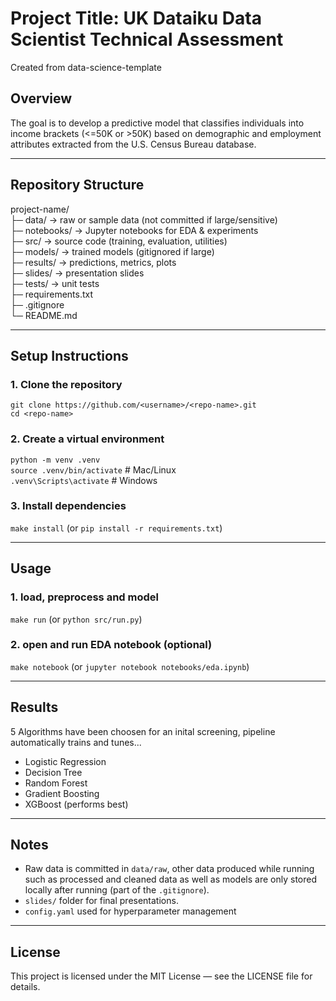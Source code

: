 # Project Title: UK Dataiku Data Scientist Technical Assessment
Created from data-science-template
## Overview
The goal is to develop a predictive model that classifies individuals into income brackets (<=50K or >50K) based on demographic and employment attributes extracted from the U.S. Census Bureau database.

---

## Repository Structure
project-name/  
├─ data/          → raw or sample data (not committed if large/sensitive)  
├─ notebooks/     → Jupyter notebooks for EDA & experiments  
├─ src/           → source code (training, evaluation, utilities)  
├─ models/        → trained models (gitignored if large)  
├─ results/       → predictions, metrics, plots  
├─ slides/        → presentation slides  
├─ tests/         → unit tests  
├─ requirements.txt  
├─ .gitignore  
└─ README.md  

---

## Setup Instructions

### 1. Clone the repository
`git clone https://github.com/<username>/<repo-name>.git`  
`cd <repo-name>`

### 2. Create a virtual environment
`python -m venv .venv`  
`source .venv/bin/activate`  # Mac/Linux  
`.venv\Scripts\activate`     # Windows  

### 3. Install dependencies
`make install` (or `pip install -r requirements.txt`)

---

## Usage

### 1. load, preprocess and model
`make run` (or `python src/run.py`)

### 2. open and run EDA notebook (optional)
`make notebook` (or `jupyter notebook notebooks/eda.ipynb`)

---

## Results
5 Algorithms have been choosen for an inital screening, pipeline automatically trains and tunes...
- Logistic Regression
- Decision Tree
- Random Forest
- Gradient Boosting
- XGBoost (performs best) 

---

## Notes
- Raw data is committed in `data/raw`, other data produced while running such as processed and cleaned data as well as models are only stored locally after running (part of the `.gitignore`).
- `slides/` folder for final presentations.
- `config.yaml` used for hyperparameter management

---

## License
This project is licensed under the MIT License — see the LICENSE file for details.
